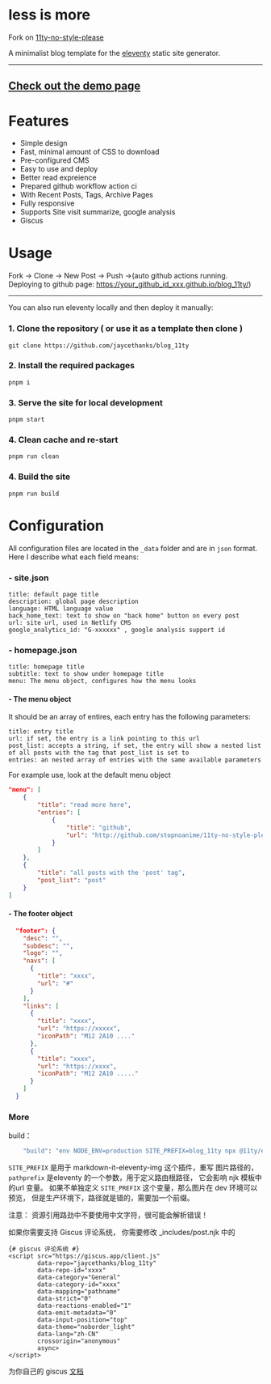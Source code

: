 # less is more
Fork on  [11ty-no-style-please](https://github.com/stopnoanime/11ty-no-style-please)

A minimalist blog template for the [eleventy](https://www.11ty.dev/) static site generator. 


---


## [Check out the demo page](https://jaycethanks.github.io/blog_11ty/)

# Features
- Simple design
- Fast, minimal amount of CSS to download
- Pre-configured CMS
- Easy to use and deploy
- Better read expreience
- Prepared github workflow action ci
- With Recent Posts, Tags, Archive Pages
- Fully responsive
- Supports Site visit summarize, google analysis
- Giscus 

# Usage

Fork -> Clone -> New Post -> Push ->(auto github actions running. Deploying to github page: https://your_github_id_xxx.github.io/blog_11ty/)


---
You can also run eleventy locally and then deploy it manually:

### 1. Clone the repository ( or use it as a template then clone )

`git clone https://github.com/jaycethanks/blog_11ty`

### 2. Install the required packages

`pnpm i`

### 3. Serve the site for local development

`pnpm start`

### 4. Clean cache and re-start

`pnpm run clean`

### 4. Build the site

`pnpm run build`



# Configuration

All configuration files are located in the `_data` folder and are in `json` format.
Here I describe what each field means:

### - site.json
```
title: default page title
description: global page description
language: HTML language value
back_home_text: text to show on "back home" button on every post
url: site url, used in Netlify CMS
google_analytics_id: "G-xxxxxx" , google analysis support id

```

### - homepage.json
```
title: homepage title
subtitle: text to show under homepage title
menu: The menu object, configures how the menu looks
```

#### - The menu object
It should be an array of entires, each entry has the following parameters:
```
title: entry title
url: if set, the entry is a link pointing to this url
post_list: accepts a string, if set, the entry will show a nested list of all posts with the tag that post_list is set to
entries: an nested array of entries with the same available parameters
```

For example use, look at the default menu object
```json
"menu": [
    {
        "title": "read more here",
        "entries": [
            {
                "title": "github",
                "url": "http://github.com/stopnoanime/11ty-no-style-please"
            }
        ]
    },
    {
        "title": "all posts with the 'post' tag",
        "post_list": "post"
    }
]
```

#### - The footer object

```json
  "footer": {
    "desc": "",
    "subdesc": "",
    "logo": "",
    "navs": [
      {
        "title": "xxxx",
        "url": "#"
      }
    ],
    "links": [
      {
        "title": "xxxx",
        "url": "https://xxxxx",
        "iconPath": "M12 2A10 ...."
      },
      {
        "title": "xxxx",
        "url": "https://xxxx",
        "iconPath": "M12 2A10 ....."
      }
    ]
  }
```








### More
build：
```bash
    "build": "env NODE_ENV=production SITE_PREFIX=blog_11ty npx @11ty/eleventy --pathprefix 'blog_11ty'",
```
`SITE_PREFIX` 是用于 markdown-it-eleventy-img 这个插件，重写 图片路径的， `pathprefix` 是eleventy 的一个参数，用于定义路由根路径， 它会影响 njk 模板中的url 变量。 
如果不单独定义 `SITE_PREFIX` 这个变量，那么图片在 dev 环境可以预览， 但是生产环境下，路径就是错的，需要加一个前缀。 

注意： 资源引用路劲中不要使用中文字符，很可能会解析错误！


如果你需要支持 Giscus 评论系统， 你需要修改 _includes/post.njk 中的 
```
{# giscus 评论系统 #}
<script src="https://giscus.app/client.js"
        data-repo="jaycethanks/blog_11ty"
        data-repo-id="xxxx"
        data-category="General"
        data-category-id="xxxx"
        data-mapping="pathname"
        data-strict="0"
        data-reactions-enabled="1"
        data-emit-metadata="0"
        data-input-position="top"
        data-theme="noborder_light"
        data-lang="zh-CN"
        crossorigin="anonymous"
        async>
</script>
```

为你自己的 giscus [文档](https://giscus.app/zh-CN)